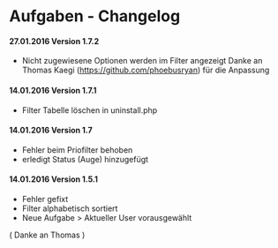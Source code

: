 Aufgaben - Changelog
===


#### 27.01.2016 Version 1.7.2

- Nicht zugewiesene Optionen werden im Filter angezeigt
  Danke an Thomas Kaegi (https://github.com/phoebusryan) für die Anpassung

#### 14.01.2016 Version 1.7.1

- Filter Tabelle löschen in uninstall.php


#### 14.01.2016 Version 1.7

- Fehler beim Priofilter behoben
- erledigt Status (Auge) hinzugefügt

#### 14.01.2016 Version 1.5.1

- Fehler gefixt
- Filter alphabetisch sortiert
- Neue Aufgabe > Aktueller User vorausgewählt

( Danke an Thomas )
